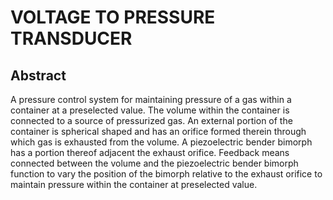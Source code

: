 # VOLTAGE TO PRESSURE TRANSDUCER

## Abstract
A pressure control system for maintaining pressure of a gas within a container at a preselected value. The volume within the container is connected to a source of pressurized gas. An external portion of the container is spherical shaped and has an orifice formed therein through which gas is exhausted from the volume. A piezoelectric bender bimorph has a portion thereof adjacent the exhaust orifice. Feedback means connected between the volume and the piezoelectric bender bimorph function to vary the position of the bimorph relative to the exhaust orifice to maintain pressure within the container at preselected value.